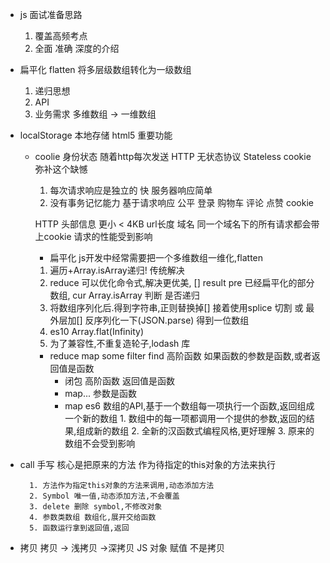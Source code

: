 - js 面试准备思路
    1. 覆盖高频考点
    2. 全面 准确 深度的介绍

- 扁平化 flatten
    将多层级数组转化为一级数组
    1. 递归思想
    2. API
    3. 业务需求
        多维数组 -> 一维数组

- localStorage 本地存储 html5 重要功能
  - coolie    身份状态 随着http每次发送
     HTTP   无状态协议  Stateless   cookie 弥补这个缺憾
     1. 每次请求响应是独立的
        快  服务器响应简单
     2. 没有事务记忆能力
    基于请求响应    公平
    登录 购物车 评论 点赞 cookie

     HTTP    头部信息 更小 < 4KB
     url长度
     域名   同一个域名下的所有请求都会带上cookie
    请求的性能受到影响

    - 扁平化
    js开发中经常需要把一个多维数组一维化,flatten

    1. 遍历+Array.isArray递归! 传统解决
    2. reduce 可以优化命令式,解决更优美,
    []  result  pre 已经扁平化的部分数组, cur Array.isArray 判断 是否递归
    3. 将数组序列化后.得到字符串,正则替换掉[]
        接着使用splice 切割 或 最外层加[]
        反序列化一下(JSON.parse) 得到一位数组
    4. es10 Array.flat(Infinity)
    5. 为了兼容性,不重复造轮子,lodash 库

    - reduce map some filter find 高阶函数
        如果函数的参数是函数,或者返回值是函数
      - 闭包 高阶函数 返回值是函数
      - map... 参数是函数
      - map
            es6 数组的API,基于一个数组每一项执行一个函数,返回组成一个新的数组
            1. 数组中的每一项都调用一个提供的参数,返回的结果,组成新的数组
            2. 全新的汉函数式编程风格,更好理解
            3. 原来的数组不会受到影响

- call 手写
        核心是把原来的方法
        作为待指定的this对象的方法来执行

        1. 方法作为指定this对象的方法来调用,动态添加方法
        2. Symbol 唯一值,动态添加方法,不会覆盖
        3. delete 删除 symbol,不修改对象
        4. 参数类数组 数组化,展开交给函数
        5. 函数运行拿到返回值,返回

- 拷贝
    拷贝 -> 浅拷贝 ->深拷贝
    JS 对象 赋值 不是拷贝

